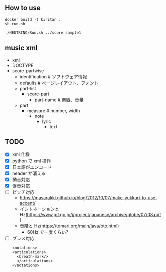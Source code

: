 ## How to use

```
docker build -t kiritan .
sh run.sh
```

```
./NEUTRINO/Run.sh ../score sample1
```

## music xml

- xml
- DOCTYPE
- score-partwise
  - identification # ソフトウェア情報
  - defaults # ページレイアウト、フォント
  - part-list
    - score-part
      - part-name # 楽器、音量
  - part
    - measure # number, width
      - note
        - lyric
          - text

## TODO

- [x] xml 仕様
- [x] python で xml 操作
- [x] 日本語がエンコード
- [x] header が消える
- [x] 拗音対応
- [x] 促音対応
- [ ] ピッチ対応
  - https://masarakki.github.io/blog/2012/10/07/make-yukkuri-to-use-accent/
  - イントネーションと Hz(https://www.jpf.go.jp/j/project/japanese/archive/globe/07/08.pdf)
  - 音階と Hz(https://tomari.org/main/java/oto.html)
    - 60Hz で一度くらい?
- [ ] ブレス対応
  ```
  <notations>
  <articulations>
    <breath-mark/>
    </articulations>
  </notations>
  ```
